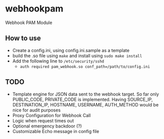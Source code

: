 # webhookpam
Webhook PAM Module 

## How to use

* Create a config.ini, using config.ini.sample as a template
* build the .so file using `make` and install using `sudo make install` 
* Add the following line to `/etc/security/sshd`
  * `auth required pam_webhook.so conf_path=/path/to/config.ini`


## TODO

* Template engine for JSON data sent to the webhook target. So far only PUBLIC_CODE, PRIVATE_CODE is implemented. Having SOURCE_IP, DESTINATION_IP, HOSTNAME, USERNAME, AUTH_METHOD would be nice for audit purposes
* Proxy Configuration for Webhook Call
* Logic when request times out
* Optional emergency backdoor (?)
* Customizable Echo message in config file
  